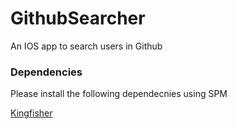 # GithubSearcher
An IOS app to search users in Github

### Dependencies

Please install the following dependecnies using SPM

[Kingfisher](https://github.com/onevcat/Kingfisher)



